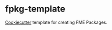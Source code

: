 # fpkg-template

[Cookiecutter](https://cookiecutter.readthedocs.io) template
for creating FME Packages.
